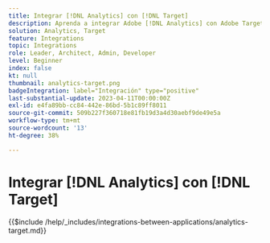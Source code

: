 ```yaml
---
title: Integrar [!DNL Analytics] con [!DNL Target]
description: Aprenda a integrar Adobe [!DNL Analytics] con Adobe Target.
solution: Analytics, Target
feature: Integrations
topic: Integrations
role: Leader, Architect, Admin, Developer
level: Beginner
index: false
kt: null
thumbnail: analytics-target.png
badgeIntegration: label="Integración" type="positive"
last-substantial-update: 2023-04-11T00:00:00Z
exl-id: e4fa89bb-cc84-442e-86bd-5b1c89ff8011
source-git-commit: 509b227f360718e81fb19d3a4d30aebf9de49e5a
workflow-type: tm+mt
source-wordcount: '13'
ht-degree: 38%

---
```


# Integrar [!DNL Analytics] con [!DNL Target]

{{$include /help/_includes/integrations-between-applications/analytics-target.md}}
